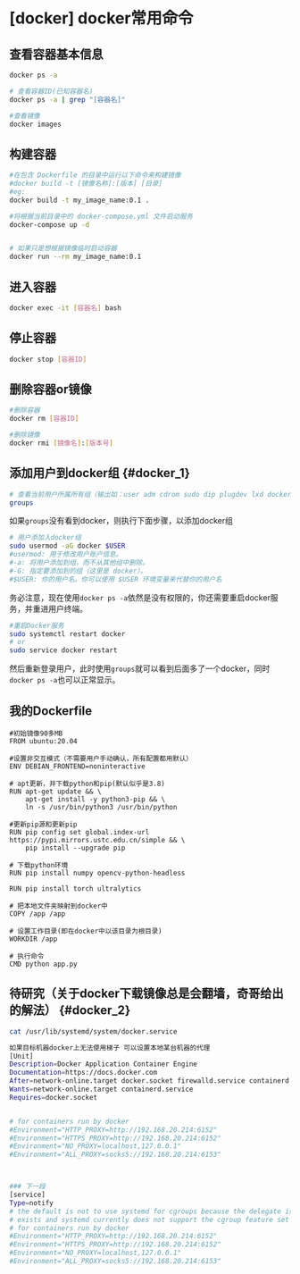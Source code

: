# [docker] docker常用命令


## 查看容器基本信息
```Bash
docker ps -a

# 查看容器ID(已知容器名)
docker ps -a | grep "[容器名]"

#查看镜像
docker images
```

## 构建容器
```Bash
#在包含 Dockerfile 的目录中运行以下命令来构建镜像
#docker build -t [镜像名称]:[版本] [目录]
#eg:
docker build -t my_image_name:0.1 .

#将根据当前目录中的 docker-compose.yml 文件启动服务
docker-compose up -d


# 如果只是想根据镜像临时启动容器
docker run --rm my_image_name:0.1
```



## 进入容器
```Bash
docker exec -it [容器名] bash 
```

## 停止容器
```Bash
docker stop [容器ID]
```

## 删除容器or镜像
```Bash
#删除容器
docker rm [容器ID]

#删除镜像
docker rmi [镜像名]:[版本号]
```

## 添加用户到docker组 {#docker_1}
```Bash
# 查看当前用户所属所有组（输出如：user adm cdrom sudo dip plugdev lxd docker，第一个是用户名，后面是所属组，查看有没有docker）
groups
```
如果`groups`没有看到docker，则执行下面步骤，以添加docker组
```Bash
# 用户添加入docker组
sudo usermod -aG docker $USER
#usermod: 用于修改用户账户信息。
#-a: 将用户添加到组，而不从其他组中删除。
#-G: 指定要添加到的组（这里是 docker）。
#$USER: 你的用户名。你可以使用 $USER 环境变量来代替你的用户名
```
务必注意，现在使用`docker ps -a`依然是没有权限的，你还需要重启docker服务，并重进用户终端。
```Bash
#重启Docker服务
sudo systemctl restart docker
# or
sudo service docker restart
```
然后重新登录用户，此时使用`groups`就可以看到后面多了一个docker，同时`docker ps -a`也可以正常显示。


## 我的Dockerfile
```docker
#初始镜像90多MB
FROM ubuntu:20.04

#设置非交互模式（不需要用户手动确认，所有配置都用默认）
ENV DEBIAN_FRONTEND=noninteractive

# apt更新，并下载python和pip(默认似乎是3.8)
RUN apt-get update && \
    apt-get install -y python3-pip && \
    ln -s /usr/bin/python3 /usr/bin/python

#更新pip源和更新pip
RUN pip config set global.index-url https://pypi.mirrors.ustc.edu.cn/simple && \
    pip install --upgrade pip

# 下载python环境
RUN pip install numpy opencv-python-headless

RUN pip install torch ultralytics

# 把本地文件夹映射到docker中
COPY /app /app

# 设置工作目录(即在docker中以该目录为根目录)
WORKDIR /app

# 执行命令
CMD python app.py
```


## 待研究（关于docker下载镜像总是会翻墙，奇哥给出的解法） {#docker_2}
```Bash
cat /usr/lib/systemd/system/docker.service

如果目标机器docker上无法使用梯子 可以设置本地某台机器的代理
[Unit]
Description=Docker Application Container Engine
Documentation=https://docs.docker.com
After=network-online.target docker.socket firewalld.service containerd.service time-set.target
Wants=network-online.target containerd.service
Requires=docker.socket


# for containers run by docker
#Environment="HTTP_PROXY=http://192.168.20.214:6152"
#Environment="HTTPS_PROXY=http://192.168.20.214:6152"
#Environment="NO_PROXY=localhost,127.0.0.1"
#Environment="ALL_PROXY=socks5://192.168.20.214:6153"



### 下一段
[service]
Type=notify
# the default is not to use systemd for cgroups because the delegate issues still
# exists and systemd currently does not support the cgroup feature set required
# for containers run by docker
#Environment="HTTP_PROXY=http://192.168.20.214:6152"
#Environment="HTTPS_PROXY=http://192.168.20.214:6152"
#Environment="NO_PROXY=localhost,127.0.0.1"
#Environment="ALL_PROXY=socks5://192.168.20.214:6153"
```
